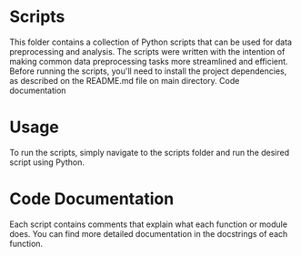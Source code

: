 # Scripts
This folder contains a collection of Python scripts that can be used for data preprocessing and analysis. 
The scripts were written with the intention of making common data preprocessing tasks more streamlined and efficient.
Before running the scripts, you'll need to install the project dependencies, as described on the README.md file on main directory.
Code documentation

# Usage
To run the scripts, simply navigate to the scripts folder and run the desired script using Python.

# Code Documentation
Each script contains comments that explain what each function or module does. You can find more detailed documentation in the docstrings of each function.
